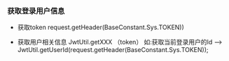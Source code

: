 ### 获取登录用户信息

- 获取token
request.getHeader(BaseConstant.Sys.TOKEN))

- 获取用户相关信息
JwtUtil.getXXX （token）
如:获取当前登录用户的Id --> JwtUtil.getUserId(request.getHeader(BaseConstant.Sys.TOKEN));
